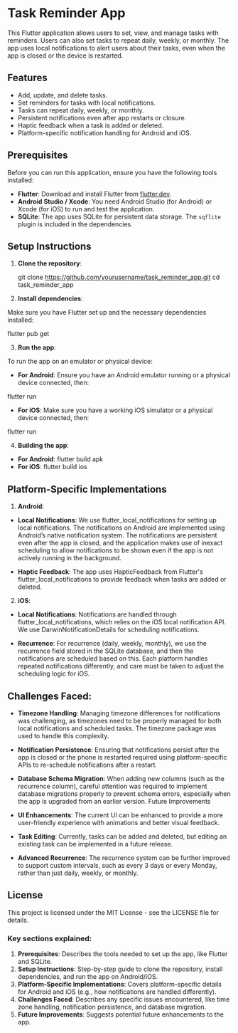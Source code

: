 # Task Reminder App

This Flutter application allows users to set, view, and manage tasks with reminders. Users can also set tasks to repeat daily, weekly, or monthly. The app uses local notifications to alert users about their tasks, even when the app is closed or the device is restarted.

## Features

- Add, update, and delete tasks.
- Set reminders for tasks with local notifications.
- Tasks can repeat daily, weekly, or monthly.
- Persistent notifications even after app restarts or closure.
- Haptic feedback when a task is added or deleted.
- Platform-specific notification handling for Android and iOS.

## Prerequisites

Before you can run this application, ensure you have the following tools installed:

- **Flutter**: Download and install Flutter from [flutter.dev](https://flutter.dev).
- **Android Studio / Xcode**: You need Android Studio (for Android) or Xcode (for iOS) to run and test the application.
- **SQLite**: The app uses SQLite for persistent data storage. The `sqflite` plugin is included in the dependencies.

## Setup Instructions

1. **Clone the repository**:
   
   git clone https://github.com/yourusername/task_reminder_app.git
   cd task_reminder_app

2. **Install dependencies**:   

Make sure you have Flutter set up and the necessary dependencies installed:

flutter pub get

3. **Run the app**:

To run the app on an emulator or physical device:

- **For Android**: Ensure you have an Android emulator running or a physical device connected, then:

flutter run

- **For iOS**: Make sure you have a working iOS simulator or a physical device connected, then:

flutter run

4. **Building the app**:

- **For Android**: flutter build apk
- **For iOS**: flutter build ios


## Platform-Specific Implementations

1. **Android**:

- **Local Notifications**: We use flutter_local_notifications for setting up local notifications. The notifications on Android are implemented using Android’s native notification system. The notifications are persistent even after the app is closed, and the application makes use of inexact scheduling to allow notifications to be shown even if the app is not actively running in the background.

- **Haptic Feedback**: The app uses HapticFeedback from Flutter's flutter_local_notifications to provide feedback when tasks are added or deleted.

2. **iOS**:

- **Local Notifications**: Notifications are handled through flutter_local_notifications, which relies on the iOS local notification API. We use DarwinNotificationDetails for scheduling notifications.

- **Recurrence**: For recurrence (daily, weekly, monthly), we use the recurrence field stored in the SQLite database, and then the notifications are scheduled based on this. Each platform handles repeated notifications differently, and care must be taken to adjust the scheduling logic for iOS.

## Challenges Faced:

- **Timezone Handling**: Managing timezone differences for notifications was challenging, as timezones need to be properly managed for both local notifications and scheduled tasks. The timezone package was used to handle this complexity.

- **Notification Persistence**: Ensuring that notifications persist after the app is closed or the phone is restarted required using platform-specific APIs to re-schedule notifications after a restart.

- **Database Schema Migration**: When adding new columns (such as the recurrence column), careful attention was required to implement database migrations properly to prevent schema errors, especially when the app is upgraded from an earlier version.
Future Improvements

- **UI Enhancements**: The current UI can be enhanced to provide a more user-friendly experience with animations and better visual feedback.

- **Task Editing**: Currently, tasks can be added and deleted, but editing an existing task can be implemented in a future release.

- **Advanced Recurrence**: The recurrence system can be further improved to support custom intervals, such as every 3 days or every Monday, rather than just daily, weekly, or monthly.

## License

This project is licensed under the MIT License - see the LICENSE file for details.

### Key sections explained:

1. **Prerequisites**: Describes the tools needed to set up the app, like Flutter and SQLite.
2. **Setup Instructions**: Step-by-step guide to clone the repository, install dependencies, and run the app on Android/iOS.
3. **Platform-Specific Implementations**: Covers platform-specific details for Android and iOS (e.g., how notifications are handled differently).
4. **Challenges Faced**: Describes any specific issues encountered, like time zone handling, notification persistence, and database migration.
5. **Future Improvements**: Suggests potential future enhancements to the app.